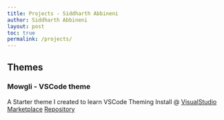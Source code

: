 ```yaml
---
title: Projects - Siddharth Abbineni
author: Siddharth Abbineni
layout: post
toc: true
permalink: /projects/
---
```


## Themes

### Mowgli - VSCode theme

A Starter theme I created to learn VSCode Theming
Install @ [VisualStudio Marketplace](https://marketplace.visualstudio.com/items?itemName=wapenshaw.mowgli)
[Repository](https://github.com/wapenshaw/mowgli)

